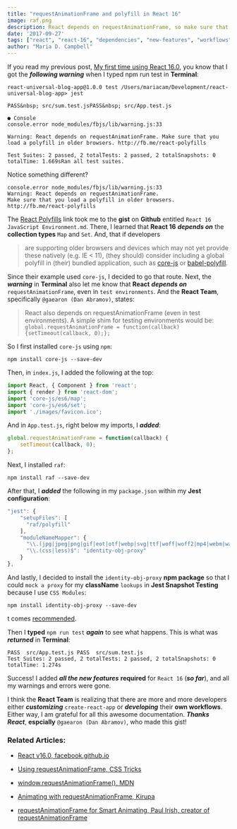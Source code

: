 ```yaml
---
title: "requestAnimationFrame and polyfill in React 16"
image: raf.png
description: React depends on requestAnimationFrame, so make sure that you load a polyfill in older browsers. 
date: '2017-09-27'
tags: ["react", "react-16", "dependencies", "new-features", "workflows"]
author: "Maria D. Campbell"
---
```


If you read my previous post, [My first time using React 16.0](), you know that I got the ***following warning*** when I typed npm run test in **Terminal**:

```shell
react-universal-blog-app@1.0.0 test /Users/mariacam/Development/react-universal-blog-app> jest

PASS&nbsp; src/sum.test.jsPASS&nbsp; src/App.test.js

● Console
console.error node_modules/fbjs/lib/warning.js:33

Warning: React depends on requestAnimationFrame. Make sure that you load a polyfill in older browsers. http://fb.me/react-polyfills

Test Suites: 2 passed, 2 totalTests: 2 passed, 2 totalSnapshots: 0 totalTime: 1.669sRan all test suites.
```

Notice something different?

```shell
console.error node_modules/fbjs/lib/warning.js:33  
Warning: React depends on requestAnimationFrame. 
Make sure that you load a polyfill in older browsers. http://fb.me/react-polyfills
```

The [React Polyfills](https://reactjs.org/docs/javascript-environment-requirements.html) link took me to the **gist** on **Github** entitled `React 16 JavaScript Environment.md`. There, I learned that **React 16** ***depends on*** the **collection types** `Map` and `Set`. And, that if developers

> are supporting older browsers and devices which may not yet provide these natively (e.g. IE < 11), (they should) consider including a global polyfill in (their) bundled application, such as [core-js](https://github.com/zloirock/core-js) or [babel-polyfill](https://babeljs.io/docs/en/babel-polyfill/).

Since their example used `core-js`, I decided to go that route.
Next, the ***warning*** in **Terminal** also let me know that **React** ***depends on*** `requestAnimationFrame`, even in `test environments`. And the **React Team**, specifically `@gaearon (Dan Abramov)`, states:

> React also depends on requestAnimationFrame (even in test environments). A simple shim for testing environments would be: `global.requestAnimationFrame = function(callback) {setTimeout(callback, 0);};`

So I first installed `core-js` using `npm`:

```shell
npm install core-js --save-dev
```

Then, in `index.js`, I added the following at the top:

```jsx
import React, { Component } from 'react';
import { render } from 'react-dom';
import 'core-js/es6/map';
import 'core-js/es6/set';
import './images/favicon.ico';
```

And in `App.test.js`, right below my imports, I ***added***:

```js
global.requestAnimationFrame = function(callback) { 
    setTimeout(callback, 0);
};
```

Next, I installed `raf`:

```shell
npm install raf --save-dev
```

After that, I ***added*** the following in my `package.json` within my **Jest configuration**:

```jsx
"jest": {
    "setupFiles": [
      "raf/polyfill"
    ],
    "moduleNameMapper": {
      "\\.(jpg|jpeg|png|gif|eot|otf|webp|svg|ttf|woff|woff2|mp4|webm|wav|mp3|m4a|aac|oga)$": "<rootDir>/__mocks__/fileMock.js",
      "\\.(css|less)$": "identity-obj-proxy"
    }
},
```

And lastly, I decided to install the `identity-obj-proxy` **npm package** so that I could `mock a proxy` for my **className** `lookups` in **Jest Snapshot Testing** because I use `CSS Modules`:

```shell
npm install identity-obj-proxy --save-dev
```

t comes [recommended](https://jestjs.io/docs/en/webpack.html).

Then I **typed** `npm run test` ***again*** to see what happens. This is what was ***returned*** in **Terminal**:

```shell
PASS  src/App.test.js PASS  src/sum.test.js
Test Suites: 2 passed, 2 totalTests: 2 passed, 2 totalSnapshots: 0 totalTime: 1.274s
```

Success! I added ***all the new features*** **required** for `React 16` (***so far***), and all my warnings and errors were gone.

I think the **React Team** is realizing that there are more and more developers either ***customizing*** `create-react-app` or ***developing*** their **own workflows**. Either way, I am grateful for all this awesome documentation. ***Thanks React***, **espcially** `@gaearon (Dan Abramov)`, who made this gist!

### Related Articles:

+ [React v16.0, facebook.github.io](https://reactjs.org/blog/2017/09/26/react-v16.0.html)

+ [Using requestAnimationFrame, CSS Tricks](https://css-tricks.com/using-requestanimationframe/)

+ [window.requestAnimationFrame(), MDN](https://developer.mozilla.org/en-US/docs/Web/API/window/requestAnimationFrame)

+ [Animating with requestAnimationFrame, Kirupa](https://www.kirupa.com/html5/animating_with_requestAnimationFrame.htm)
+ [requestAnimationFrame for Smart Animating, Paul Irish, creator of requestAnimationFrame](https://www.paulirish.com/2011/requestanimationframe-for-smart-animating/)

